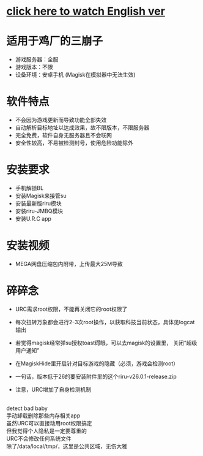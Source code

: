 # [click here to watch English ver](README_en.md)  

# 适用于鸡厂的三崩子
* 游戏服务器：全服
* 游戏版本：不限
* 设备环境：安卓手机 (Magisk在模拟器中无法生效)

# 软件特点
* 不会因为游戏更新而导致功能全部失效
* 自动解析目标地址以达成效果，故不限版本，不限服务器
* 完全免费，软件自身无服务器且不会联网
* 安全性较高，不易被检测封号，使用危险功能除外

# 安装要求
* 手机解锁BL
* 安装Magisk来接管su
* 安装最新版riru模块
* 安装riru-JMBQ模块
* 安装U.R.C app

# 安装视频
* MEGA网盘压缩包内附带，上传最大25M导致

# 碎碎念

* URC需求root权限，不能再关闭它的root权限了

* 每次扭转万象都会进行2-3次root操作，以获取科技当前状态，具体见logcat输出

* 若觉得magisk经常弹su授权toast碍眼，可以去magisk的设置里， 关闭“超级用户通知”

* 在MagiskHide里开启针对目标游戏的隐藏（必须，游戏会检测root）

* 一句话，版本低于26的要安装附件里的这个riru-v26.0.1-release.zip

* 注意，URC增加了自身检测机制
<br/>
detect bad baby<br/>
手动卸载删除那些内存相关app<br/>
虽然URC可以直接动用root权限搞定<br/>
但我觉得个人隐私是一定要尊重的<br/>
URC不会修改任何系统文件<br/>
除了/data/local/tmp/，这里是公共区域，无伤大雅<br/>
